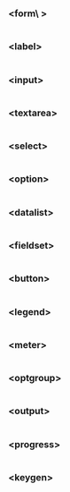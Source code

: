 ### \<form\ >

```html

```

### \<label\>

```html

```

### \<input\>

```html

```

### \<textarea\>

```html

```

### \<select\>

```html

```

### \<option\>

```html

```

### \<datalist\>

```html

```

### \<fieldset\>

```html

```

### \<button\>

```html

```

### \<legend\>

```html

```

### \<meter\>

```html

```

### \<optgroup\>

```html

```

### \<output\>

```html

```

### \<progress\>

```html

```

### \<keygen\>

```html

```

